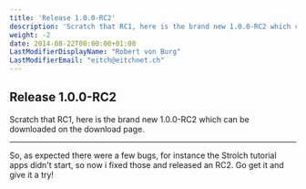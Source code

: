 ```yaml
---
title: 'Release 1.0.0-RC2'
description: 'Scratch that RC1, here is the brand new 1.0.0-RC2 which can be downloaded on the download page.'
weight: -2
date: 2014-08-22T00:00:00+01:00
LastModifierDisplayName: "Robert von Burg"
LastModifierEmail: "eitch@eitchnet.ch"
---
```


## Release 1.0.0-RC2

Scratch that RC1, here is the brand new 1.0.0-RC2 which can be downloaded on the
download page.

-------

So, as expected there were a few bugs, for instance the Strolch tutorial apps
didn't start, so now i fixed those and released an RC2. Go get it and give it a
try!
